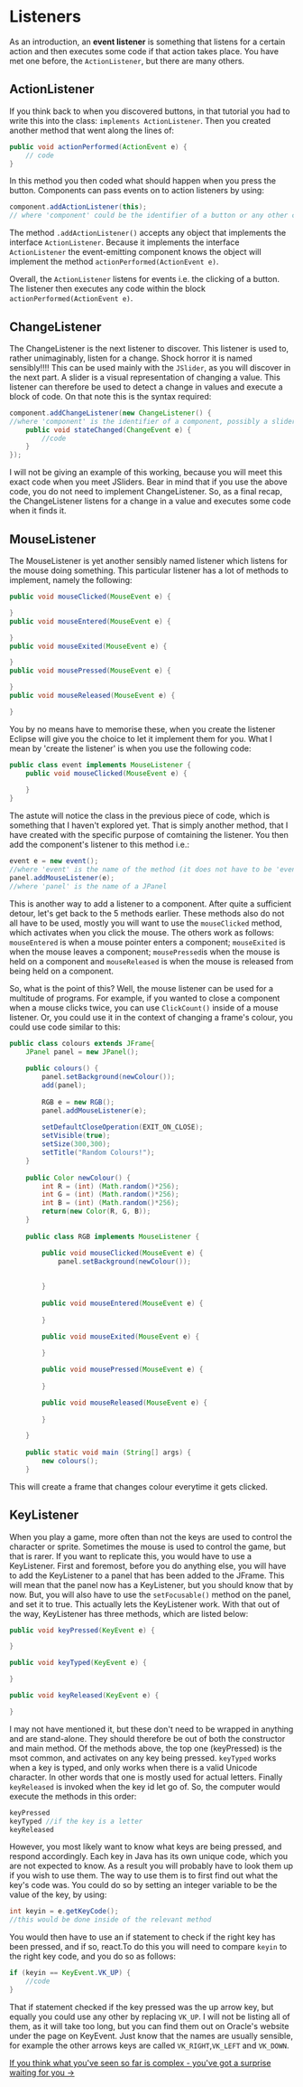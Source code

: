 Listeners
===

As an introduction, an **event listener** is something that listens for a certain action and then executes some code if that action takes place. You have met one before, the `ActionListener`, but there are many others.

## ActionListener
If you think back to when you discovered buttons, in that tutorial you had to write this into the class: `implements ActionListener`. Then you created another method that went along the lines of:

```java
public void actionPerformed(ActionEvent e) {
    // code
}
```

In this method you then coded what should happen when you press the button. Components can pass events on to action listeners by using:

```java
component.addActionListener(this); 
// where 'component' could be the identifier of a button or any other component
```

The method `.addActionListener()` accepts any object that implements the interface `ActionListener`. Because it implements the interface `ActionListener` the event-emitting component knows the object will implement the method `actionPerformed(ActionEvent e)`.


Overall, the `ActionListener` listens for events i.e. the clicking of a button. The listener then executes any code within the block `actionPerformed(ActionEvent e)`.

## ChangeListener
The ChangeListener is the next listener to discover. This listener is used to, rather unimaginably, listen for a change. Shock horror it is named sensibly!!!! This can be used mainly with the `JSlider`, as you will discover in the next part. A slider is a visual representation of changing a value. This listener can therefore be used to detect a change in values and execute a block of code. On that note this is the syntax required:

```java
component.addChangeListener(new ChangeListener() {
//where 'component' is the identifier of a component, possibly a slider
    public void stateChanged(ChangeEvent e) {
        //code
    }
});
```

I will not be giving an example of this working, because you will meet this exact code when you meet JSliders. Bear in mind that if you use the above code, you do not need to implement ChangeListener. So, as a final recap, the ChangeListener listens for a change in a value and executes some code when it finds it.

## MouseListener
The MouseListener is yet another sensibly named listener which listens for the mouse doing something. This particular listener has a lot of methods to implement, namely the following:

```java
public void mouseClicked(MouseEvent e) {

}
public void mouseEntered(MouseEvent e) {

}
public void mouseExited(MouseEvent e) {

}
public void mousePressed(MouseEvent e) {

}
public void mouseReleased(MouseEvent e) {

}
```

You by no means have to memorise these, when you create the listener Eclipse will give you the choice to let it implement them for you. What I mean by 'create the listener' is when you use the following code:

```java
public class event implements MouseListener {
	public void mouseClicked(MouseEvent e) {
	
	}
}
```

The astute will notice the class in the previous piece of code, which is something that I haven't explored yet. That is simply another method, that I have created with the specific purpose of comtaining the listener. You then add the component's listener to this method i.e.:

```java
event e = new event();
//where 'event' is the name of the method (it does not have to be 'event')
panel.addMouseListener(e);
//where 'panel' is the name of a JPanel
```

 This is another way to add a listener to a component. After quite a sufficient detour, let's get back to the 5 methods earlier. These methods also do not all have to be used, mostly you will want to use the `mouseClicked` method, which activates when you click the mouse. The others  work as follows: `mouseEntered` is when a mouse pointer enters a component; `mouseExited` is when the mouse leaves a component; `mousePressed`is when the mouse is held on a component and `mouseReleased` is when the mouse is released from being held on a component.

So, what is the point of this? Well, the mouse listener can be used for a multitude of programs. For example, if you wanted to close a component when a mouse clicks twice, you can use `ClickCount()` inside of a mouse listener. Or, you could use it in the context of changing a frame's colour, you could use code similar to this:

```java
public class colours extends JFrame{
	JPanel panel = new JPanel();
	
	public colours() {
		panel.setBackground(newColour());
		add(panel);
		
		RGB e = new RGB();
		panel.addMouseListener(e);
		
		setDefaultCloseOperation(EXIT_ON_CLOSE);
		setVisible(true);
		setSize(300,300);
		setTitle("Random Colours!");
	}
	
	public Color newColour() {
		int R = (int) (Math.random()*256);
		int G = (int) (Math.random()*256);
		int B = (int) (Math.random()*256);
		return(new Color(R, G, B));
	}
	
	public class RGB implements MouseListener {

		public void mouseClicked(MouseEvent e) {
			panel.setBackground(newColour());
			
			
		}
		
		public void mouseEntered(MouseEvent e) {
			
		}

		public void mouseExited(MouseEvent e) {
			
		}

		public void mousePressed(MouseEvent e) {
			
		}

		public void mouseReleased(MouseEvent e) {
			
		}

	}
	
	public static void main (String[] args) {
		new colours();
	}
```

This will create a frame that changes colour everytime it gets clicked.

## KeyListener
When you play a game, more often than not the keys are used to control the character or sprite. Sometimes the mouse is used to control the game, but that is rarer. If you want to replicate this, you would have to use a KeyListener. First and foremost, before you do anything else, you will have to add the KeyListener to a panel that has been added to the JFrame. This will mean that the panel now has a KeyListener, but you should know that by now. But, you will also have to use the `setFocusable()` method on the panel, and set it to true. This actually lets the KeyListener work. With that out of the way, KeyListener has three methods, which are listed below:

```java
public void keyPressed(KeyEvent e) {

}

public void keyTyped(KeyEvent e) {

}

public void keyReleased(KeyEvent e) {

}
```

I may not have mentioned it, but these don't need to be wrapped in anything and are stand-alone. They should therefore be out of both the constructor and main method. Of the methods above, the top one (keyPressed) is the msot common, and activates on any key being pressed. `keyTyped` works when a key is typed, and only works when there is a valid Unicode character. In other words that one is mostly used for actual letters. Finally `keyReleased` is invoked when the key id let go of. So, the computer would execute the methods in this order:

```java
keyPressed
keyTyped //if the key is a letter
keyReleased
```

However, you most likely want to know what keys are being pressed, and respond accordingly. Each key in Java has its own unique code, which you are not expected to know. As a result you will probably have to look them up if you wish to use them. The way to use them is to first find out what the key's code was. You could do so by setting an integer variable to be the value of the key, by using:

```java
int keyin = e.getKeyCode();
//this would be done inside of the relevant method
```

You would then have to use an if statement to check if the right key has been pressed, and if so, react.To do this you will need to compare `keyin` to the right key code, and you do so as follows:

```java
if (keyin == KeyEvent.VK_UP) {
	//code
}
```

That if statement checked if the key pressed was the up arrow key, but equally you could use any other by replacing `VK_UP`. I will not be listing all of them, as it will take too long, but you can find them out on Oracle's website under the page on KeyEvent. Just know that the names are usually sensible, for example the other arrows keys are called `VK_RIGHT`,`VK_LEFT` and `VK_DOWN`.

[If you think what you've seen so far is complex - you've got a surprise waiting for you &rarr;](./Part-II:-Complex-Interfaces.html)
